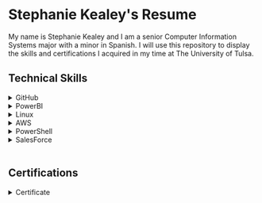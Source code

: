 # Stephanie Kealey's Resume

My name is Stephanie Kealey and I am a senior Computer Information Systems major with a minor in Spanish. I will use this repository to display the skills and certifications I acquired in my time at The University of Tulsa.

<h2>Technical Skills</h2>
<details><summary>GitHub</summary>
  <h3> Description: </h3>
I completed the introductory GitHub learning labs offered on the <a href="https://lab.github.com/courses">GitHub website.</a> The training  provided in-depth learning about the GitHub workflow as well as an overview of fundamental GitHub skills.
  <br>
  <h4>Skills:</h4>
  <ul>
<li>Introduction to GitHub</li>
<li>Communicating using Markdown</li>
<li>Uploading your project to GitHub</li>
<li>GitHub pages</li>
<li>Reviewing pull requests</li>
<li>Managing merge conflicts</li>
<li>Securing your workflows</li>
</ul>

<h3> Course Completion: </h3>
<img src="FirstDayOnGitHub.JPG" alt="First Day On GitHub">
<img src="FirstWeekOnGitHub.JPG" alt="First Week On GitHub"></details> 

<details><summary>PowerBI</summary>
  <h3> Description: </h3>
I completed an <a href="https://powerbi.microsoft.com/en-us/learning/">online training course</a> offered by EdX.
<br>
<br>
  The 9 Power BI learning modules and corresponding labs include an overview of fundamental data analysis and visualization skills using Power BI.
  <br>
  <h4>Skills:</h4>
<ul>
<li>Manipulating data in the Power BI desktop, indcluding spreadsheets and parameters</li>
<li>Modeling data thorugh creating columns and tables</li>
<li>Analyzing and visualizing data thorugh graphs, slicers, and conditional formatting</li>
<li>Creating and editing dashboards in Power BI Service</li>
<li>Appropriately formatting Excel to use compatibly with Power BI</li>
<li>Managing and updating both data content and security</li>
<li>Creating live connections to servers (through SQL Azure, SQL Database, etc.)</li>
<li>Developer API</li>
<li>Power BI mobile phone/tablet compatibility and features</li>
</ul>
  <h3>Course Completion: </h3>
  View an in-depth explaination of my <a href="https://youtu.be/J8JPkh9XevI">Retail Analysis Dashboard</a> created with sample data from Microsoft.
  <img src="Dashboard.JPG" alt="Dashboard">
</details>
<details><summary>Linux</summary>
  <h3> Description: </h3>
  I completed the LPI Linux Essentials course on <a href="https://linuxacademy.com/">Linux Academy</a>. These courses gave me an introduction to the Linux operating system and the Linux kernel, as well as the Linux command line syntax.
<br> 
<h4>Skills:</h4>
<ul>
<li>Linux Evolution and Popular Operating Systems</li>
<li>Major Open Source Applications</li>  
<li>ICT Skills and Working in Linux</li>
<li>Using Directories and Listing Files</li> 
<li>The Linux Operating System</li>
<li>Security and File Permissions</li>
<li>Basic Security and Identifying User Groups</li>
<li>Managing File Permissions and Ownership</li> 
<li>Special Directories and Files</li> 
</ul>
  <br>
 By completing the Linux Essentials course, I was able to install Virtual Box and Ubuntu from this <a href="https://sal-a.github.io/vbox-ubuntu/#2-download-an-iso-file-for-ubuntu-from-httpsubuntucomdownloaddesktop">installation guide</a> to deploy an Algo VPN IPSec server installation and operational test with these <a href="https://github.com/trailofbits/algo">setup instructions</a> that utilized Digital Ocean. The subsequent screenshot helps showcase the successful host IP address, AlgoVPN IP address, and DigitalOcean droplet:
<br>
<br>
<img src="algovpn.JPG" alt="algovpn">
</details>

<details><summary>AWS</summary>
  <h3> Description: </h3>
  Through completing the <a href="https://linuxacademy.com/cp/modules/view/id/241?redirect_uri=https://app.linuxacademy.com/search?query=w&categories=AWS&type=Course">Amazon Web Services Essentials</a> course on Linux Academy, I was introduced to the core of AWS services and have applied the following concepts to real-world applications. Additonally, I learned how to setup my personal AWS account and how AWS uses its platform to manage databases, storage services, and elastic cloud computations.
  <br>
  <h4>Skills:</h4>
  <ul>
<li>Managing AWS Access with Users, Groups, and Roles</li>
<li>Networking Services and Connectivity</li>  
<li>Compute Services</li>
<li>Storage Services</li> 
<li>Database Services</li>
<li>Monitoring, Alerts, and Notifications</li>
<li>Load Balancing, Elasticity, and Scalability</li>
<li>Serverless Compute</li>  
</ul>
  <br>
After completing the AWS Essentials course, I configured an additonal Virtual Private Network with an OpenVPN Access Server that would be on AWS. I followed this <a href="https://openvpn.net/vpn-server-resources/amazon-web-services-ec2-byol-appliance-quick-start-guide/">installation guide</a> which included the launch and configuration steps to deploy the OpenVPN Access Server on EC2 within AWS. The following screenshot helps showcase my accomplished OpenVPN Access Server launch with my current EC2 instance and Active Configuration:
<br>
<br>
<img src="instance.JPG" alt="AWS Instance">
<img src="openvpn.JPG" alt="AWS Open VPN">
</details>
<details><summary>PowerShell</summary>
  <h3> Description: </h3>
 With the completion of the PowerShell 5 Essential Training provided by <a href="https://www.linkedin.com/learning/powershell-5-essential-training/welcome">LinkedIn,</a> I was introduced to the basics of PowerShell 5 and the capabilities you can access and work within the Windows operating system. For example, I was able to learn and grasp the automation security, scripting, and integrated scripting environment (ISE) topics for a better understanding of scripting and automation in Windows PowerShell. This course also included content about understanding how to utilize cmdlets with administator access and the useful assistance of help commands for syntax, csv and xml file exports and imports, and script writing in the ISE.
  
  <h4>Skills:</h4>
  <ul>
<li>Getting Ready for PowerShell</li>
<li>Discovery and Getting Help</li>  
<li>Extending Your Capabilities with PowerShell</li>
<li>Using the Power of the Pipeline</li> 
<li>Database Services</li>
<li>Getting More out of Objects</li>
<li>Scripts and Automation</li>
<li>Scalable Management with PowerShell Remoting</li>  
</ul>
  
 <h4> PowerShell 5 Essential Course Completion Certificate: </h4>
<img src="powershellcert.JPG" alt="PSC">
</details>
<details><summary>SalesForce</summary>
  <h3> Description: </h3>
  
 With the completion of the Salesforce Admin Beginner Course provided by <a href="https://trailhead.salesforce.com/en/content/learn/trails/force_com_admin_beginner">Trailhead,</a> I was introduced to the basics and utilities in Salesforce. As I was progressing through this course, I learned how to create reports with filters, create objects, fields and relationships, export and import data from different sources, and the ability to provide and create unique visualizations that can be made for many key business aspects. Being exposed and introduced to these topics and steps helped me understand the capabilities cloud technology can have on businesses and indivduals too.
  
<h4>Skills:</h4>
  <ul>
<li>Salesforce Platform Basics</li>
<li>Data Modeling</li>  
<li>Data Management</li>
<li>Lightning Experience Customization</li> 
<li>Salesforce Mobile App Customization</li>
<li>User Engagement</li>
<li>Reports & Dashboards for Lightning Experience</li> 
</ul>

 <h4> Salesforce Admin Beginner Course Completion & Badges: </h4>
<img src="profile.JPG" alt="Profile">
<img src="badges.JPG" alt="Badges">
</details>
<br>
<h2>Certifications</h2>
<details><summary>Certificate</summary>
 <h3>LPI Linux Essentials Course Completion Certificate:</h3>
<img src="LinuxCert.JPG" alt="LPI Linux Essentials Course Completion">
  <br>
   <h3>AWS Essentials Course Completion Certificate:</h3>
<img src="AWScert.JPG" alt="AWS Essentials Course Completion">

</details>
